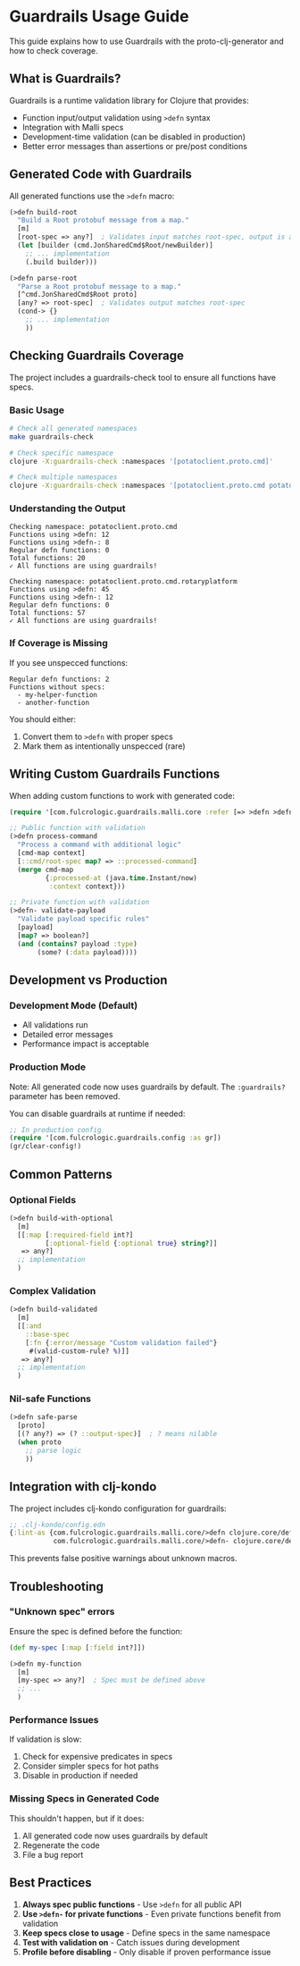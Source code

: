 # Guardrails Usage Guide

This guide explains how to use Guardrails with the proto-clj-generator and how to check coverage.

## What is Guardrails?

Guardrails is a runtime validation library for Clojure that provides:
- Function input/output validation using `>defn` syntax
- Integration with Malli specs
- Development-time validation (can be disabled in production)
- Better error messages than assertions or pre/post conditions

## Generated Code with Guardrails

All generated functions use the `>defn` macro:

```clojure
(>defn build-root
  "Build a Root protobuf message from a map."
  [m]
  [root-spec => any?]  ; Validates input matches root-spec, output is any (Java object)
  (let [builder (cmd.JonSharedCmd$Root/newBuilder)]
    ;; ... implementation
    (.build builder)))

(>defn parse-root
  "Parse a Root protobuf message to a map."
  [^cmd.JonSharedCmd$Root proto]
  [any? => root-spec]  ; Validates output matches root-spec
  (cond-> {}
    ;; ... implementation
    ))
```

## Checking Guardrails Coverage

The project includes a guardrails-check tool to ensure all functions have specs.

### Basic Usage

```bash
# Check all generated namespaces
make guardrails-check

# Check specific namespace
clojure -X:guardrails-check :namespaces '[potatoclient.proto.cmd]'

# Check multiple namespaces
clojure -X:guardrails-check :namespaces '[potatoclient.proto.cmd potatoclient.proto.ser]'
```

### Understanding the Output

```
Checking namespace: potatoclient.proto.cmd
Functions using >defn: 12
Functions using >defn-: 8
Regular defn functions: 0
Total functions: 20
✓ All functions are using guardrails!

Checking namespace: potatoclient.proto.cmd.rotaryplatform
Functions using >defn: 45
Functions using >defn-: 12
Regular defn functions: 0
Total functions: 57
✓ All functions are using guardrails!
```

### If Coverage is Missing

If you see unspecced functions:

```
Regular defn functions: 2
Functions without specs:
  - my-helper-function
  - another-function
```

You should either:
1. Convert them to `>defn` with proper specs
2. Mark them as intentionally unspecced (rare)

## Writing Custom Guardrails Functions

When adding custom functions to work with generated code:

```clojure
(require '[com.fulcrologic.guardrails.malli.core :refer [=> >defn >defn- ?]])

;; Public function with validation
(>defn process-command
  "Process a command with additional logic"
  [cmd-map context]
  [::cmd/root-spec map? => ::processed-command]
  (merge cmd-map
         {:processed-at (java.time.Instant/now)
          :context context}))

;; Private function with validation
(>defn- validate-payload
  "Validate payload specific rules"
  [payload]
  [map? => boolean?]
  (and (contains? payload :type)
       (some? (:data payload))))
```

## Development vs Production

### Development Mode (Default)
- All validations run
- Detailed error messages
- Performance impact is acceptable

### Production Mode
Note: All generated code now uses guardrails by default. The `:guardrails?` parameter has been removed.

You can disable guardrails at runtime if needed:
```clojure
;; In production config
(require '[com.fulcrologic.guardrails.config :as gr])
(gr/clear-config!)
```

## Common Patterns

### Optional Fields
```clojure
(>defn build-with-optional
  [m]
  [[:map [:required-field int?]
         [:optional-field {:optional true} string?]]
   => any?]
  ;; implementation
  )
```

### Complex Validation
```clojure
(>defn build-validated
  [m]
  [[:and
    ::base-spec
    [:fn {:error/message "Custom validation failed"}
     #(valid-custom-rule? %)]]
   => any?]
  ;; implementation
  )
```

### Nil-safe Functions
```clojure
(>defn safe-parse
  [proto]
  [(? any?) => (? ::output-spec)]  ; ? means nilable
  (when proto
    ;; parse logic
    ))
```

## Integration with clj-kondo

The project includes clj-kondo configuration for guardrails:

```clojure
;; .clj-kondo/config.edn
{:lint-as {com.fulcrologic.guardrails.malli.core/>defn clojure.core/defn
           com.fulcrologic.guardrails.malli.core/>defn- clojure.core/defn}}
```

This prevents false positive warnings about unknown macros.

## Troubleshooting

### "Unknown spec" errors
Ensure the spec is defined before the function:
```clojure
(def my-spec [:map [:field int?]])

(>defn my-function
  [m]
  [my-spec => any?]  ; Spec must be defined above
  ;; ...
  )
```

### Performance Issues
If validation is slow:
1. Check for expensive predicates in specs
2. Consider simpler specs for hot paths
3. Disable in production if needed

### Missing Specs in Generated Code
This shouldn't happen, but if it does:
1. All generated code now uses guardrails by default
2. Regenerate the code
3. File a bug report

## Best Practices

1. **Always spec public functions** - Use `>defn` for all public API
2. **Use `>defn-` for private functions** - Even private functions benefit from validation
3. **Keep specs close to usage** - Define specs in the same namespace
4. **Test with validation on** - Catch issues during development
5. **Profile before disabling** - Only disable if proven performance issue